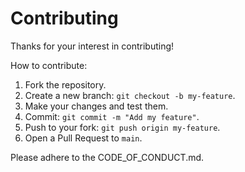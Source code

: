 # Contributing

Thanks for your interest in contributing!

How to contribute:
1. Fork the repository.
2. Create a new branch: `git checkout -b my-feature`.
3. Make your changes and test them.
4. Commit: `git commit -m "Add my feature"`.
5. Push to your fork: `git push origin my-feature`.
6. Open a Pull Request to `main`.

Please adhere to the CODE_OF_CONDUCT.md.

